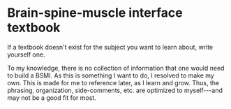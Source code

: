 # Brain-spine-muscle interface textbook
If a textbook doesn't exist for the subject you want to learn about, write yourself one. 

To my knowledge, there is no collection of information that one would need to build a BSMI. As this is something I want to do, I resolved to make my own. This is made for me to reference later, as I learn and grow. Thus, the phrasing, organization, side-comments, etc. are optimized to myself---and may not be a good fit for most.
